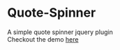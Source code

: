 # Quote-Spinner
A simple quote spinner jquery plugin  
Checkout the demo <a href="http://boxboxboxbox.com/quotespinner">here</a>